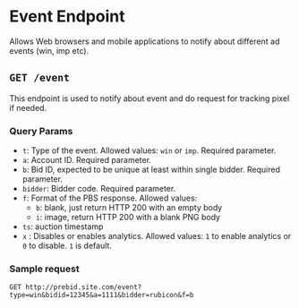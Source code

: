 # Event Endpoint

Allows Web browsers and mobile applications to notify about different ad events (win, imp etc).

## `GET /event` 

This endpoint is used to notify about event and do request for tracking pixel if needed.

### Query Params

- `t`: Type of the event. Allowed values: `win` or `imp`. Required parameter.
- `a`: Account ID. Required parameter.
- `b`: Bid ID, expected to be unique at least within single bidder. Required parameter.
- `bidder`: Bidder code. Required parameter.
- `f`: Format of the PBS response. Allowed values:
  - `b`: blank, just return HTTP 200 with an empty body
  - `i`: image, return HTTP 200 with a blank PNG body
- `ts`: auction timestamp
- `x` : Disables or enables analytics. Allowed values: `1` to enable analytics or `0` to disable. `1` is default.
### Sample request

`GET http://prebid.site.com/event?type=win&bidid=12345&a=1111&bidder=rubicon&f=b`